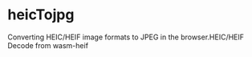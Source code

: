 # heicTojpg
Converting HEIC/HEIF image formats to JPEG in the browser.HEIC/HEIF Decode from wasm-heif
